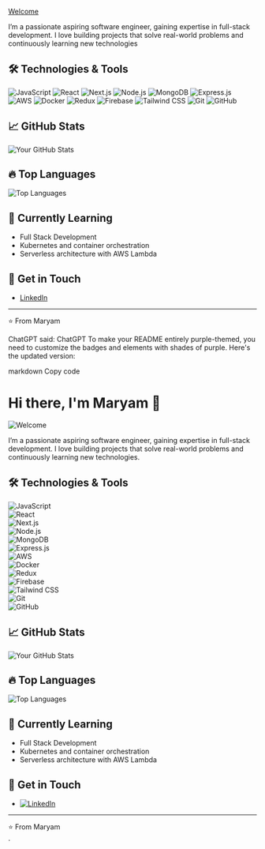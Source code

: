 [Welcome](https://img.shields.io/badge/Welcome_to_my_GitHub_Profile-blue)

I’m a passionate aspiring software engineer, gaining expertise in full-stack development. I love building projects that solve real-world problems and continuously learning new technologies
## 🛠 Technologies & Tools

![JavaScript](https://img.shields.io/badge/-JavaScript-F7DF1E?logo=javascript&logoColor=000)
![React](https://img.shields.io/badge/-React-61DAFB?logo=react&logoColor=white)
![Next.js](https://img.shields.io/badge/-Next.js-000000?logo=next.js&logoColor=white)
![Node.js](https://img.shields.io/badge/-Node.js-339933?logo=node.js&logoColor=white)
![MongoDB](https://img.shields.io/badge/-MongoDB-47A248?logo=mongodb&logoColor=white)
![Express.js](https://img.shields.io/badge/-Express.js-000000?logo=express&logoColor=white)
![AWS](https://img.shields.io/badge/-AWS-232F3E?logo=amazon-aws&logoColor=white)
![Docker](https://img.shields.io/badge/-Docker-2496ED?logo=docker&logoColor=white)
![Redux](https://img.shields.io/badge/-Redux-764ABC?logo=redux&logoColor=white)
![Firebase](https://img.shields.io/badge/-Firebase-FFCA28?logo=firebase&logoColor=black)
![Tailwind CSS](https://img.shields.io/badge/-TailwindCSS-38B2AC?logo=tailwind-css&logoColor=white)
![Git](https://img.shields.io/badge/-Git-F05032?logo=git&logoColor=white)
![GitHub](https://img.shields.io/badge/-GitHub-181717?logo=github&logoColor=white)

## 📈 GitHub Stats

![Your GitHub Stats](https://github-readme-stats.vercel.app/api?username=MaryamArif7&hide=contribs,prs&show_icons=true&theme=radical)

## 🔥 Top Languages

![Top Languages](https://github-readme-stats.vercel.app/api/top-langs/?username=MaryamArif7&layout=compact&theme=radical)


## 🌱 Currently Learning

- Full Stack Development
- Kubernetes and container orchestration
- Serverless architecture with AWS Lambda

## 💬 Get in Touch

- [LinkedIn](https://www.linkedin.com/in/maryam-arif-dev07/)
  


---

⭐️ From Maryam

ChatGPT said:
ChatGPT
To make your README entirely purple-themed, you need to customize the badges and elements with shades of purple. Here's the updated version:

markdown
Copy code
# Hi there, I'm Maryam 👋  

![Welcome](https://img.shields.io/badge/Welcome_to_my_GitHub_Profile-6A0DAD?style=for-the-badge&logo=github&logoColor=white)

I’m a passionate aspiring software engineer, gaining expertise in full-stack development. I love building projects that solve real-world problems and continuously learning new technologies.  

## 🛠 Technologies & Tools  

![JavaScript](https://img.shields.io/badge/-JavaScript-6A0DAD?logo=javascript&logoColor=white)  
![React](https://img.shields.io/badge/-React-6A0DAD?logo=react&logoColor=white)  
![Next.js](https://img.shields.io/badge/-Next.js-6A0DAD?logo=next.js&logoColor=white)  
![Node.js](https://img.shields.io/badge/-Node.js-6A0DAD?logo=node.js&logoColor=white)  
![MongoDB](https://img.shields.io/badge/-MongoDB-6A0DAD?logo=mongodb&logoColor=white)  
![Express.js](https://img.shields.io/badge/-Express.js-6A0DAD?logo=express&logoColor=white)  
![AWS](https://img.shields.io/badge/-AWS-6A0DAD?logo=amazon-aws&logoColor=white)  
![Docker](https://img.shields.io/badge/-Docker-6A0DAD?logo=docker&logoColor=white)  
![Redux](https://img.shields.io/badge/-Redux-6A0DAD?logo=redux&logoColor=white)  
![Firebase](https://img.shields.io/badge/-Firebase-6A0DAD?logo=firebase&logoColor=white)  
![Tailwind CSS](https://img.shields.io/badge/-TailwindCSS-6A0DAD?logo=tailwind-css&logoColor=white)  
![Git](https://img.shields.io/badge/-Git-6A0DAD?logo=git&logoColor=white)  
![GitHub](https://img.shields.io/badge/-GitHub-6A0DAD?logo=github&logoColor=white)  

## 📈 GitHub Stats  

![Your GitHub Stats](https://github-readme-stats.vercel.app/api?username=MaryamArif7&hide=contribs,prs&show_icons=true&theme=tokyonight)  

## 🔥 Top Languages  

![Top Languages](https://github-readme-stats.vercel.app/api/top-langs/?username=MaryamArif7&layout=compact&theme=tokyonight)  

## 🌱 Currently Learning  

- Full Stack Development  
- Kubernetes and container orchestration  
- Serverless architecture with AWS Lambda  

## 💬 Get in Touch  

- [![LinkedIn](https://img.shields.io/badge/-LinkedIn-6A0DAD?style=for-the-badge&logo=linkedin&logoColor=white)](https://www.linkedin.com/in/maryam-arif-dev07/)  

---

⭐️ From Maryam  
.






